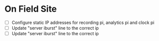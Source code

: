 # On Field Site

- [ ] Configure static IP addresses for recording pi, analytics pi and clock pi
- [ ] Update "server <analytics pi ip> iburst" line to the correct ip
- [ ] Update "server <recording pi ip> iburst" line to the correct ip
